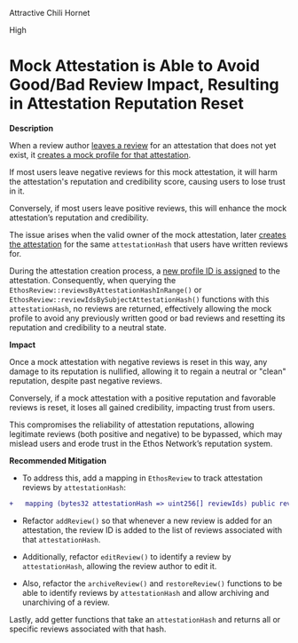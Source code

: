 Attractive Chili Hornet

High

# Mock Attestation is Able to Avoid Good/Bad Review Impact, Resulting in Attestation Reputation Reset

**Description**

When a review author [leaves a review](https://github.com/sherlock-audit/2024-10-ethos-network/blob/db37b9dc2b792e245eb683d8a956bcb7ef2f1a27/ethos/packages/contracts/contracts/EthosReview.sol#L164-L219) for an attestation that does not yet exist, it [creates a mock profile for that attestation](https://github.com/sherlock-audit/2024-10-ethos-network/blob/db37b9dc2b792e245eb683d8a956bcb7ef2f1a27/ethos/packages/contracts/contracts/EthosReview.sol#L237-L243). 

If most users leave negative reviews for this mock attestation, it will harm the attestation's reputation and credibility score, causing users to lose trust in it.

Conversely, if most users leave positive reviews, this will enhance the mock attestation’s reputation and credibility.

The issue arises when the valid owner of the mock attestation, later [creates the attestation](https://github.com/sherlock-audit/2024-10-ethos-network/blob/db37b9dc2b792e245eb683d8a956bcb7ef2f1a27/ethos/packages/contracts/contracts/EthosAttestation.sol#L176-L260) for the same `attestationHash` that users have written reviews for.

During the attestation creation process, a [new profile ID is assigned](https://github.com/sherlock-audit/2024-10-ethos-network/blob/db37b9dc2b792e245eb683d8a956bcb7ef2f1a27/ethos/packages/contracts/contracts/EthosAttestation.sol#L250) to the attestation. Consequently, when querying the `EthosReview::reviewsByAttestationHashInRange()` or `EthosReview::reviewIdsBySubjectAttestationHash()` functions with this `attestationHash`, no reviews are returned, effectively allowing the mock profile to avoid any previously written good or bad reviews and resetting its reputation and credibility to a neutral state.

**Impact**

Once a mock attestation with negative reviews is reset in this way, any damage to its reputation is nullified, allowing it to regain a neutral or "clean" reputation, despite past negative reviews.

Conversely, if a mock attestation with a positive reputation and favorable reviews is reset, it loses all gained credibility, impacting trust from users.

This compromises the reliability of attestation reputations, allowing legitimate reviews (both positive and negative) to be bypassed, which may mislead users and erode trust in the Ethos Network’s reputation system.

**Recommended Mitigation**

* To address this, add a mapping in `EthosReview` to track attestation reviews by `attestationHash`:

```diff
+   mapping (bytes32 attestationHash => uint256[] reviewIds) public reviewIdsByAttestationHash;
```

* Refactor `addReview()` so that whenever a new review is added for an attestation, the review ID is added to the list of reviews associated with that `attestationHash`.

* Additionally, refactor `editReview()` to identify a review by `attestationHash`, allowing the review author to edit it.

* Also, refactor the `archiveReview()` and `restoreReview()` functions to be able to identify reviews by `attestationHash` and allow archiving and unarchiving of a review.

Lastly, add getter functions that take an `attestationHash` and returns all or specific reviews associated with that hash.